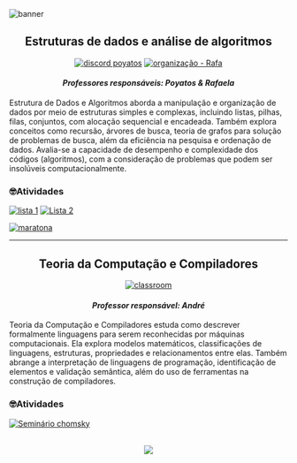  <img alt="banner" src="https://github.com/S4-2024/.github/blob/main/profile/ESTRUTURAS%20DE%20DADOS%20E%20ALGORITMOS.png">
<h2 align="center"> Estruturas de dados e análise de algoritmos </h2>

<div align="center"> 
 
[![discord poyatos](https://img.shields.io/badge/discord_poyatos-blue?style=for-the-badge&logo=discord&logoColor=white)](https://discord.com/channels/1019994810804871342/@home)
[![organização - Rafa](https://img.shields.io/badge/organização_--_Rafa-black?style=for-the-badge&logo=github&logoColor=white)](https://github.com/EDAA-2024-1)
</div>

 <h4 align="center"> <em> Professores responsáveis: Poyatos & Rafaela </em></h4>
<p> Estrutura de Dados e Algoritmos aborda a manipulação e organização de dados por meio de estruturas simples e complexas, incluindo listas, pilhas, filas, conjuntos, com alocação sequencial e encadeada. Também explora conceitos como recursão, árvores de busca, teoria de grafos para solução de problemas de busca, além da eficiência na pesquisa e ordenação de dados. Avalia-se a capacidade de desempenho e complexidade dos códigos (algoritmos), com a consideração de problemas que podem ser insolúveis computacionalmente. </p>

### 🤓Atividades 

[![lista 1](https://img.shields.io/badge/lista_1-c718c4?style=for-the-badge&logo=github&logoColor=white)](https://github.com/S4-2024/Lista1)
[![Lista 2](https://img.shields.io/badge/Lista_2-pink?style=for-the-badge&logo=github&logoColor=black)](https://github.com/S4-2024/Lista2)

[![maratona](https://img.shields.io/badge/maratona-b57f12?style=for-the-badge&logo=github)](https://github.com/S4-2024/Maratona)

---

<h2 align="center"> Teoria da Computação e Compiladores </h2>

<div align="center">
 
 [![classroom](https://img.shields.io/badge/classroom-008a20?style=for-the-badge&logo=googleclassroom&logoColor=white)](https://classroom.google.com/c/NjY0Mjk5MDIxNjYy)
</div>


 
 <h4 align="center"> <em> Professor responsável: André </em></h4>

 <p> Teoria da Computação e Compiladores estuda como descrever formalmente linguagens para serem reconhecidas por máquinas computacionais. Ela explora modelos matemáticos, classificações de linguagens, estruturas, propriedades e relacionamentos entre elas. Também abrange a interpretação de linguagens de programação, identificação de elementos e validação semântica, além do uso de ferramentas na construção de compiladores. </p>

 ### 🤓Atividades 
 
[![Seminário chomsky](https://img.shields.io/badge/Seminário_chomsky-pink?style=for-the-badge&logo=github&logoColor=black)](https://github.com/S4-2024/Chomsky)

<br>

<div align="center"> 
 <img   src="https://i.pinimg.com/originals/99/47/40/994740e9184662894392a1715bbeee14.gif">
</div>




